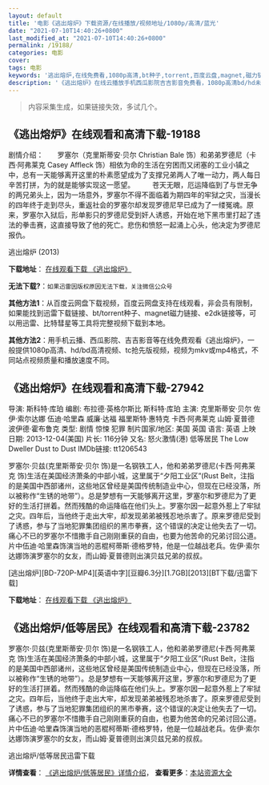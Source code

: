 ```yaml
---
layout: default
title: '电影《逃出熔炉》下载资源/在线播放/视频地址/1080p/高清/蓝光'
date: "2021-07-10T14:40:26+0800"
last_modified_at: "2021-07-10T14:40:26+0800"
permalink: /19188/
categories: 电影
cover:
tags: 电影
keywords: '逃出熔炉,在线免费看,1080p高清,bt种子,torrent,百度云盘,magnet,磁力链,迅雷下载资源'
description: '《逃出熔炉》在线云播放手机西瓜影院吉吉影音免费看，1080p高清bd/hd未删减完整版和tc抢先枪版，mkv/mp4格式，附带bt/torrent种子、magnet/磁力链、百度云盘、网盘资源迅雷下载链接'
---
```


>内容采集生成，如果链接失效，多试几个。


## 《逃出熔炉》在线观看和高清下载-19188

剧情介绍：　　罗塞尔（克里斯蒂安·贝尔 Christian Bale 饰）和弟弟罗德尼（卡西·阿弗莱克 Casey Affleck 饰）相依为命的生活在穷困而又闭塞的工业小镇之中，总有一天能够离开这里的朴素愿望成为了支撑兄弟两人了唯一动力，两人每日辛苦打拼，为的就是能够实现这一愿望。  　　苍天无眼，厄运降临到了与世无争的两兄弟头上，因为一场意外，罗塞尔不得不面临着为期四年的牢狱之灾，当漫长的四年终于走到尽头，重返社会的罗塞尔却发现罗德尼早已成为了一缕冤魂。原来，罗塞尔入狱后，形单影只的罗德尼受到奸人诱惑，开始在地下黑市里打起了违法的拳击赛，这直接导致了他的死亡。悲伤和愤怒一起涌上心头，他决定为罗德尼报仇。


逃出熔炉 (2013)

**下载地址**： [在线观看下载 《逃出熔炉》](https://www.btbtdy.me/btdy/dy2498.html) 


**无法下载?**：`如果迅雷因版权原因无法下载，关注微信公众号 `

**其他方法1**：从百度云网盘下载视频，百度云网盘支持在线观看，非会员有限制，如果能找到迅雷下载链接、bt/torrent种子、magnet磁力链接、e2dk链接等，可以用迅雷、比特彗星等工具将完整视频下载到本地。

**其他方法2**：用手机云播、西瓜影院、吉吉影音等在线免费观看《逃出熔炉》，一般提供1080p高清、hd/bd高清视频、tc抢先版视频，视频为mkv或mp4格式，不同站点视频质量和播放速度不同。


## 《逃出熔炉》在线观看和高清下载-27942

导演: 斯科特·库珀 编剧: 布拉德·英格尔斯比 斯科特·库珀 主演: 克里斯蒂安·贝尔 佐伊·索尔达娜 伍迪·哈里森 威廉·达福 福里斯特·惠特克 卡西·阿弗莱克 山姆·夏普德 波伊德·霍布鲁克 类型: 剧情 惊悚 犯罪 制片国家/地区: 美国 英国 语言: 英语 上映日期: 2013-12-04(美国) 片长: 116分钟 又名: 怒火激情(港) 低等居民 The Low Dweller Dust to Dust IMDb链接: tt1206543

罗塞尔·贝兹(克里斯蒂安·贝尔 饰)是一名钢铁工人，他和弟弟罗德尼(卡西·阿弗莱克 饰)生活在美国经济萧条的中部小城，这里属于“夕阳工业区”(Rust Belt，注指的是美国中西部诸州，这些地区曾经是美国传统制造业中心，但现在已经没落，所以被称作“生锈的地带”）。总是梦想有一天能够离开这里，罗塞尔和罗德尼为了更好的生活打拼着。然而残酷的命运降临在他们头上。罗塞尔因一起意外惹上了牢狱之灾。四年后，当他终于走出大牢，却发现弟弟被残忍地杀害了。原来罗德尼受到了诱惑，参与了当地犯罪集团组织的黑市拳赛，这个错误的决定让他失去了一切。痛心不已的罗塞尔不惜撒手自己刚刚重获的自由，也要为他苦命的兄弟讨回公道。片中伍迪·哈里森饰演当地的恶棍柯蒂斯·德格罗特，他是一位越战老兵。佐伊·索尔达娜饰演罗塞尔的女友，而山姆·夏普德则出演贝兹兄弟的叔叔。


[逃出熔炉][BD-720P-MP4][英语中字][豆瓣6.3分][1.7GB][2013][BT下载/迅雷下载]

**下载地址**： [在线观看下载 《逃出熔炉》](https://www.btdx8.com/torrent/out_of_the_furnace_2013.html) 


## 《逃出熔炉/低等居民》在线观看和高清下载-23782

罗塞尔&middot;贝兹(克里斯蒂安&middot;贝尔 饰)是一名钢铁工人，他和弟弟罗德尼(卡西·阿弗莱克 饰)生活在美国经济萧条的中部小城，这里属于&ldquo;夕阳工业区&rdquo;(Rust Belt，注指的是美国中西部诸州，这些地区曾经是美国传统制造业中心，但现在已经没落，所以被称作“生锈的地带&rdquo;）。总是梦想有一天能够离开这里，罗塞尔和罗德尼为了更好的生活打拼着。然而残酷的命运降临在他们头上。罗塞尔因一起意外惹上了牢狱之灾。四年后，当他终于走出大牢，却发现弟弟被残忍地杀害了。原来罗德尼受到了诱惑，参与了当地犯罪集团组织的黑市拳赛，这个错误的决定让他失去了一切。痛心不已的罗塞尔不惜撒手自己刚刚重获的自由，也要为他苦命的兄弟讨回公道。片中伍迪&middot;哈里森饰演当地的恶棍柯蒂斯&middot;德格罗特，他是一位越战老兵。佐伊&middot;索尔达娜饰演罗塞尔的女友，而山姆&middot;夏普德则出演贝兹兄弟的叔叔。</p>


逃出熔炉/低等居民迅雷下载

**详情查看**： [《逃出熔炉/低等居民》详情介绍](/movie/23782/)， **查看更多**：[本站资源大全](/movie/t/all/)


